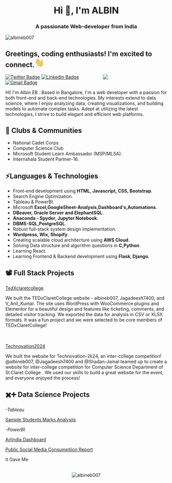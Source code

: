 <h1 align="center">Hi 👋, I'm ALBIN</h1>
<h3 align="center">A passionate Web-developer from India</h3>

<p align="left"> <img src="https://komarev.com/ghpvc/?username=albineb007&label=Profile%20views&color=0e75b6&style=flat" alt="albineb007" /> </p>


<h2> Greetings, coding enthusiasts! I'm excited to connect.<img src="https://raw.githubusercontent.com/ABSphreak/ABSphreak/master/gifs/Hi.gif" width="30px"></h2>

<img align='right' src='https://user-images.githubusercontent.com/5713670/87202985-820dcb80-c2b6-11ea-9f56-7ec461c497c3.gif' width='200"'>

[![Twitter Badge](https://img.shields.io/badge/-albin_eb-1ca0f1?style=flat-square&labelColor=1ca0f1&logo=twitter&logoColor=white&link=https://x.com/albin_eb)](https://x.com/albin_eb) [![Linkedin Badge](https://img.shields.io/badge/-albineb-blue?style=flat-square&logo=Linkedin&logoColor=white&link=https://www.linkedin.com/in/albin-eb/)](https://www.linkedin.com/in/albin-eb-13850624b/)
[![Gmail Badge](https://img.shields.io/badge/-albineb007@gmail.com-c14438?style=flat-square&logo=Gmail&logoColor=white&link=mailto:albineb007@gmail.com)](mailto:albineb007@gmail.com)

Hi! I'm Albin EB . Based in Bangalore, I'm a web developer with a passion for both front-end and back-end technologies. My interests extend to data science, where I enjoy analyzing data, creating visualizations, and building models to automate complex tasks. Adept at utilizing the latest technologies, I strive to build elegant and efficient web platforms.

## 👯 Clubs & Communities
* National Cadet Corps
* Computer Science Club
* Microsoft Student Learn Ambassador (MSP/MLSA).
* Internshala Student Partner-16.


## ⚡Languages & Technologies

- Front-end development using **HTML, Javascript, CSS, Bootstrap**.
- Search Engine Optimization.
- Tableau & PowerBI.
- Microsoft **Excel,GoogleSheet-Analysis,Dashboard's,Automations**.
- **DBeaver, Oracle Server and ElephantSQL**.
- **Anaconda - Spyder, Jupyter Notebook**.
- **DBMS-SQL,PostgreSQL**.
- Robust full-stack system design implementation.
- **Wordpress, Wix, Shopify**.
- Creating scalable cloud architecture using **AWS Cloud**.
- Solving Data structure and algorithm questions in **C,Python**.
- Learning React.
- Learning Frontend & Backend development using **Flask, Django**.



## 📽️ Full Stack Projects


<a href="https://tedxclaretcollegebangalore.com/">TedXclaretcollege</a>
<p>We built the TEDxClaretCollege website - albineb007, Jagadeesh7400, and V_Anil_Kumar.  The site uses WordPress with WooCommerce plugins and Elementor for a beautiful design and features like ticketing, comments, and detailed visitor tracking. We exported the data for analysis in CSV or XLSX formats.  It was a fun project and we were selected to be core members of TEDxClaretCollege!</p>
<br>
<br>
<a href="https://technovation-2k24.github.io/Technovation/">Technovation2024</a>
<p>We built the website for Technovation-2k24, an inter-college competition!  @albineb007, @Jagadeesh7400 and @Shadan-Jamal teamed up to create a website for inter-college competition for Computer Science Department of St.Claret College . We used our skills to build a great website for the event, and everyone enjoyed the process!</p>


## ✖️➕ Data Science Projects


*-Tableau*


<a href="https://public.tableau.com/app/profile/albin.e.b/viz/StudentMarkAnalysis_17051292381120/Dashboard1?publish=yes" target="_blank"> Sample Students Marks Analysiis</a>

*-PowerBI*

<a href="https://app.powerbi.com/Redirect?action=openreport&context=Annotate&ctid=30ec6afb-c35a-484d-890f-40841c730da6&pbi_source=mobile_android&groupObjectId=93a8988c-1c23-4c43-8965-75f38ef64388&appId=&reportObjectId=f3cca142-1819-4dff-a6b6-c63d7a75721e&reportPage=ReportSection&bookmarkGuid=3109ee3b-0dcc-4d4f-b29f-b132418d87b6&fullScreen=0" target="_blank"> AirIndia Dashboard </a>

<a href="https://app.powerbi.com/Redirect?action=openreport&context=Annotate&ctid=30ec6afb-c35a-484d-890f-40841c730da6&pbi_source=mobile_android&groupObjectId=93a8988c-1c23-4c43-8965-75f38ef64388&appId=&reportObjectId=0b0f1948-8ce5-400d-8e1f-a3e5a1343346&reportPage=ReportSection&bookmarkGuid=b08494c0-89de-4f8f-9caa-4d41d78618e1&fullScreen=0" target="_blank"> Public Social Media Consumptiion Report </a>
<br>
<p>It Gave Me 

<br>
<br>
<p align="center"><img align="center" src="https://github-readme-streak-stats.herokuapp.com/?user=albineb007&" alt="albineb007" /></p>

